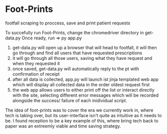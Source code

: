 # Foot-Prints
footfall scraping to proccess, save and print patient requests

To succefully run Foot-Prints, change the chromedriver directory in get-data.py
Once ready, run => py app.py

1) get-data.py will open up a browser that will head to footfall, it will then go through and find all users that have requested prescriptions
2) it will go through all those users, saving what they have request and when they requested it
3) once saved, get-data.py will automatically reply to the pt with confirmation of receipt
4) after all data is collected, app.py will launch ist jinja templated web app which will display all collected data in the order oldest request first
4) the web app allows users to either print off the list or interact directly with the site, selecting different error messages which will be recorded alongside the 
success/ failure of each inidividual script.

The idea of foot-prints was to cover the era we currently work in, where tech is taking over, but its user-interface isn't quite as intuitive as it needs to be.
I found reception to be a key example of this, where bring tech back to paper was an extreemly viable and time saving strategy.
